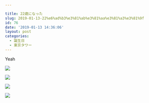 ```yaml
---

title: 22歳になった
slug: 2019-01-13-22%e6%ad%b3%e3%81%ab%e3%81%aa%e3%81%a3%e3%81%9f
id: 76
date: '2019-01-13 14:36:06'
layout: post
categories:
  - 誕生日
  - 東京タワー
---
```


Yeah

![](https://cdn-ak.f.st-hatena.com/images/fotolife/p/peipeipe/20190630/20190630172520.jpg)

![](https://cdn-ak.f.st-hatena.com/images/fotolife/p/peipeipe/20190630/20190630170029.jpg)

![](https://cdn-ak.f.st-hatena.com/images/fotolife/p/peipeipe/20190630/20190630171742.jpg)

![](https://cdn-ak.f.st-hatena.com/images/fotolife/p/peipeipe/20190630/20190630172615.jpg)